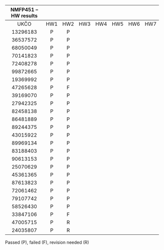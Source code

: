 |     **NMFP451 – HW results**          |                 |      |      |      |      |      |      |
|:-------------------------------------:|:---------------:|:----:|:----:|:----:|:----:|:----:|:----:|
| UKČO                                  | HW1             | HW2  | HW3  | HW4  | HW5  | HW6  | HW7  |
| 13296183                              | P               | P    |      |      |      |      |      |
| 36537572                              | P               | P    |      |      |      |      |      |  
| 68050049                              | P               | P    |      |      |      |      |      |      
| 70141823                              | P               | P    |      |      |      |      |      |      
| 72408278                              | P               | P    |      |      |      |      |      |      
| 99872665                              | P               | P    |      |      |      |      |      |      
| 19369992                              | P               | P    |      |      |      |      |      |      
| 47265628                              | P               | F    |      |      |      |      |      |     
| 39169070                              | P               | P    |      |      |      |      |      |     
| 27942325                              | P               | P    |      |      |      |      |      |      
| 82458138                              | P               | P    |      |      |      |      |      |      
| 86481889                              | P               | P    |      |      |      |      |      |      
| 89244375                              | P               | P    |      |      |      |      |      |      
| 43015922                              | P               | P    |      |      |      |      |      |      
| 89969134                              | P               | P    |      |      |      |      |      |      
| 83188403                              | P               | P    |      |      |      |      |      |      
| 90613153                              | P               | P    |      |      |      |      |      |      
| 25070629                              | P               | P    |      |      |      |      |      |      
| 45361365                              | P               | P    |      |      |      |      |      |      
| 87613823                              | P               | P    |      |      |      |      |      |      
| 72061462                              | P               | P    |      |      |      |      |      |      
| 79107742                              | P               | P    |      |      |      |      |      |      
| 58526430                              | P               | P    |      |      |      |      |      |      
| 33847106                              | P               | F    |      |      |      |      |      |      
| 47005715                              | P               | R    |      |      |      |      |      |      
| 24035807                              | P               | R    |      |      |      |      |      |      

Passed (P), failed (F), revision needed (R)
